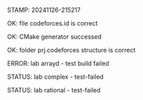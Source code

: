 STAMP: 20241126-215217
OK: file codeforces.id is correct
OK: CMake generator successed
OK: folder prj.codeforces structure is correct
ERROR: lab arrayd - test build failed
STATUS: lab complex - test-failed
STATUS: lab rational - test-failed
